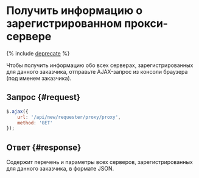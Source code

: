 # Получить информацию о зарегистрированном прокси-сервере

{% include [deprecate](../../_includes/deprecate.md) %}

Чтобы получить информацию обо всех серверах, зарегистрированных для данного заказчика, отправьте AJAX-запрос из консоли браузера (под именем заказчика).

## Запрос {#request}

```js
$.ajax({
    url: '/api/new/requester/proxy/proxy',
    method: 'GET'
});
```

## Ответ {#response}

Содержит перечень и параметры всех серверов, зарегистрированных для данного заказчика, в формате JSON.